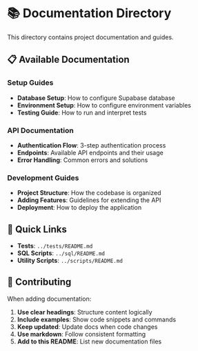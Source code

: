 # 📚 Documentation Directory

This directory contains project documentation and guides.

## 📋 Available Documentation

### **Setup Guides**
- **Database Setup**: How to configure Supabase database
- **Environment Setup**: How to configure environment variables
- **Testing Guide**: How to run and interpret tests

### **API Documentation**
- **Authentication Flow**: 3-step authentication process
- **Endpoints**: Available API endpoints and their usage
- **Error Handling**: Common errors and solutions

### **Development Guides**
- **Project Structure**: How the codebase is organized
- **Adding Features**: Guidelines for extending the API
- **Deployment**: How to deploy the application

## 🚀 Quick Links

- **Tests**: `../tests/README.md`
- **SQL Scripts**: `../sql/README.md`
- **Utility Scripts**: `../scripts/README.md`

## 📝 Contributing

When adding documentation:

1. **Use clear headings**: Structure content logically
2. **Include examples**: Show code snippets and commands
3. **Keep updated**: Update docs when code changes
4. **Use markdown**: Follow consistent formatting
5. **Add to this README**: List new documentation files
